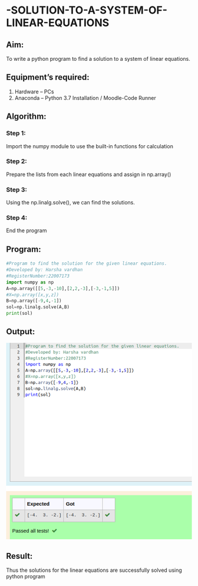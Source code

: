 # -SOLUTION-TO-A-SYSTEM-OF-LINEAR-EQUATIONS
## Aim:
To write a python program to find a solution to a system of linear equations.
## Equipment’s required:
1. 	Hardware – PCs
2. 	Anaconda – Python 3.7 Installation / Moodle-Code Runner
## Algorithm:
### Step 1: 
Import the numpy module to use the built-in functions for calculation
### Step 2: 
Prepare the lists from each linear equations and assign in np.array()
### Step 3: 
Using the np.linalg.solve(), we can find the solutions.
### Step 4: 
End the program
## Program:
```python
#Program to find the solution for the given linear equations.
#Developed by: Harsha vardhan
#RegisterNumber:22007173
import numpy as np
A=np.array([[5,-3,-10],[2,2,-3],[-3,-1,5]])
#X=np.array([x,y,z])
B=np.array([-9,4,-1])
sol=np.linalg.solve(A,B)
print(sol)
```

## Output:
![MODEL](/harsh.png)
## Result: 
Thus the solutions for the linear equations are successfully solved using python program

